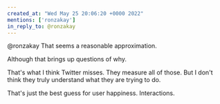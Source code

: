```yaml
---
created_at: "Wed May 25 20:06:20 +0000 2022"
mentions: ['ronzakay']
in_reply_to: @ronzakay
---
```


@ronzakay That seems a reasonable approximation.

Although that brings up questions of why.

That's what I think Twitter misses. They measure all of those. But I don't think they truly understand what they are trying to do.

That's just the best guess for user happiness. Interactions.